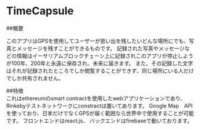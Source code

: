 # TimeCapsule

##概要

このアプリはGPSを使用してユーザーが思い出を残したいどんな場所にでも、写真とメッセージを残すことができるものです。
記録された写真やメッセージなどの情報はイーサリアムブロックチェーン上に記録されこのアプリが停止しようが100年、200年と永遠に保存され、未来に届きます。
また、その記録した文字はそれが記録されたところでしか閲覧することができず、同じ場所にいる人だけでしか共有されません。

##特徴  
これはethereumのsmart contractを使用したwebアプリケーションであり、Rinkebyテストネットワークにconstractは置いてあります。
Google Map　APIを使っており、日本だけでなくGPSが届く範囲なら世界中で使用することが可能です。
フロントエンドはreact.js、
バックエンドはfirebaseで動いております。
